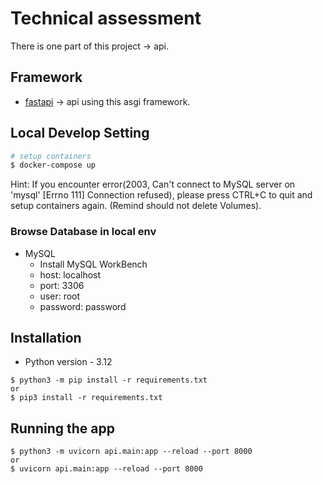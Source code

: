 # Technical assessment

There is one part of this project -> api.

## Framework
 - [fastapi](https://fastapi.tiangolo.com/) -> api using this asgi framework.

## Local Develop Setting

```bash
# setup containers
$ docker-compose up
```

Hint: If you encounter error(2003, Can't connect to MySQL server on 'mysql' [Errno 111] Connection refused), please press CTRL+C to quit and setup containers again. (Remind should not delete Volumes).

### Browse Database in local env

* MySQL
  - Install MySQL WorkBench
  - host: localhost
  - port: 3306
  - user: root
  - password: password


## Installation

* Python version - 3.12

```
$ python3 -m pip install -r requirements.txt
or
$ pip3 install -r requirements.txt
```

## Running the app

```
$ python3 -m uvicorn api.main:app --reload --port 8000
or
$ uvicorn api.main:app --reload --port 8000
```
